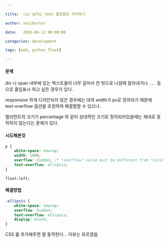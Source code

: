```yaml
---

title:  css 넘치는 text 줄임말로 처리하기

author: noizbuster

date:   2016-04-12 00:00:00

categories: development

tags: [web, python flask]

---
```


#### 문제
div 나 span 내부에 있는 텍스트들이 너무 길어서 칸 밖으로 나갈때 잘라내거나 `...` 등으로 줄임표시 하고 싶은 경우가 있다.

responsive 하게 디자인되지 않은 경우에는 대게 width가 px로 정의되기 때문에 text-overflow 옵션을 조정하여 해결할할 수 있으나.

엘리먼트의 크기가 percentage 와 같이 상대적인 크기로 정의되어있을때는 제대로 동작하지 않는다는 문제가 있다.

#### 시도해본것
```css
p {
    white-space: nowrap;
    width: 100%;
    overflow: hidden; /* "overflow" value must be different from "visible" */
    text-overflow: ellipsis;
}
```
```
float:left;
```

#### 해결방법
```css
.ellipsis {
    white-space: nowrap;
    overflow: hidden;
    text-overflow: ellipsis;
    display: block;
}
```
CSS 를 추가해주면 잘 동작한다... 이유는 모르겠음
